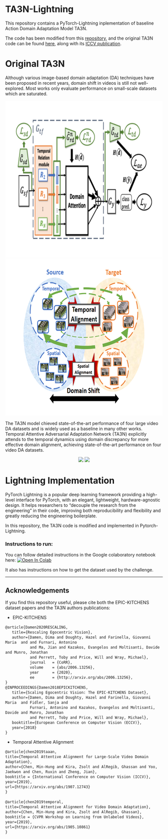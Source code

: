 # TA3N-Lightning
This repository contains a PyTorch-Lightning inplementation of baseline Action Domain Adaptation Model TA3N. 

The code has been modified from this [repository](https://github.com/jonmun/EPIC-KITCHENS-100_UDA_TA3N), and the original TA3N code can be found [here](https://github.com/cmhungsteve/TA3N), along with its [ICCV publication](http://openaccess.thecvf.com/content_ICCV_2019/html/Chen_Temporal_Attentive_Alignment_for_Large-Scale_Video_Domain_Adaptation_ICCV_2019_paper.html).

# Original TA3N
Although various image-based domain adaptation (DA) techniques have been proposed in recent years, domain shift in videos is still not well-explored. Most works only evaluate performance on small-scale datasets which are saturated.

<p align="center">
  <img src="images/model_arch.png" height="500"/>
  <img src="images/overview.png" height="500"/>
</p>


The TA3N model chieved state-of-the-art performance of four large video DA datasets and is widely used as a baseline in many other works. Temporal Attentive Adversarial Adaptation Network (TA3N) explicitly attends to the temporal dynamics using domain discrepancy for more effective domain alignment, achieving state-of-the-art performance on four video DA datasets.

<p align="center">
  <img src="images/STOA_small.png" height="400"/>
  <img src="images/STOA_large.png" height="400"/>
</p>

# Lightning Implementation 

PyTorch Lightning is a popular deep learning framework providing a high-level interface for PyTorch, with an elegant, lightweight, hardware-agnostic design. It helps researchers to “decouple the research from the engineering” in their code, improving both reproducibility and flexibility and greatly reducing the engineering boilerplate.

In this repository, the TA3N code is modified and implemented in Pytorch-Lightning. 

### Instructions to run:

You can follow detailed instructions in the Google colaboratory notebook here:
[![Open In Colab](https://colab.research.google.com/assets/colab-badge.svg)](https://colab.research.google.com/drive/1ZDiqTHjjaREiA9eCOJSlSARR2Dpbuqno#offline=true&sandboxMode=false)

It also has instructions on how to get the dataset used by the challenge.

---
## Acknowledgements
If you find this repository useful, please cite both the EPIC-KITCHENS dataset papers and the TA3N authors publications:

* EPIC-KITCHENS
```
@article{Damen2020RESCALING,
   title={Rescaling Egocentric Vision},
   author={Damen, Dima and Doughty, Hazel and Farinella, Giovanni Maria  and and Furnari, Antonino 
           and Ma, Jian and Kazakos, Evangelos and Moltisanti, Davide and Munro, Jonathan 
           and Perrett, Toby and Price, Will and Wray, Michael},
           journal   = {CoRR},
           volume    = {abs/2006.13256},
           year      = {2020},
           ee        = {http://arxiv.org/abs/2006.13256},
} 
@INPROCEEDINGS{Damen2018EPICKITCHENS,
   title={Scaling Egocentric Vision: The EPIC-KITCHENS Dataset},
   author={Damen, Dima and Doughty, Hazel and Farinella, Giovanni Maria  and Fidler, Sanja and
           Furnari, Antonino and Kazakos, Evangelos and Moltisanti, Davide and Munro, Jonathan
           and Perrett, Toby and Price, Will and Wray, Michael},
   booktitle={European Conference on Computer Vision (ECCV)},
   year={2018}
}
```

* Temporal Attentive Alignment
```
@article{chen2019taaan,
title={Temporal Attentive Alignment for Large-Scale Video Domain Adaptation},
author={Chen, Min-Hung and Kira, Zsolt and AlRegib, Ghassan and Yoo, Jaekwon and Chen, Ruxin and Zheng, Jian},
booktitle = {International Conference on Computer Vision (ICCV)},
year={2019},
url={https://arxiv.org/abs/1907.12743}
}

@article{chen2019temporal,
title={Temporal Attentive Alignment for Video Domain Adaptation},
author={Chen, Min-Hung and Kira, Zsolt and AlRegib, Ghassan},
booktitle = {CVPR Workshop on Learning from Unlabeled Videos},
year={2019},
url={https://arxiv.org/abs/1905.10861}
}
```
